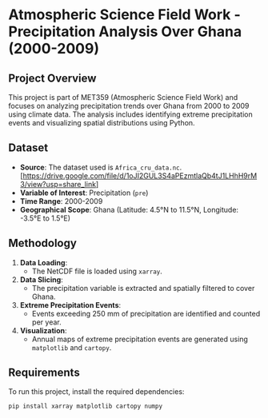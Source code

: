 # Atmospheric Science Field Work - Precipitation Analysis Over Ghana (2000-2009)

## Project Overview
This project is part of MET359 (Atmospheric Science Field Work) and focuses on analyzing precipitation trends over Ghana from 2000 to 2009 using climate data. The analysis includes identifying extreme precipitation events and visualizing spatial distributions using Python.

## Dataset
- **Source**: The dataset used is `Africa_cru_data.nc`. [https://drive.google.com/file/d/1oJI2GUL3S4aPEzmtlaQb4tJ1LHhH9rM3/view?usp=share_link]
- **Variable of Interest**: Precipitation (`pre`)
- **Time Range**: 2000-2009
- **Geographical Scope**: Ghana (Latitude: 4.5°N to 11.5°N, Longitude: -3.5°E to 1.5°E)

## Methodology
1. **Data Loading**:
   - The NetCDF file is loaded using `xarray`.
2. **Data Slicing**:
   - The precipitation variable is extracted and spatially filtered to cover Ghana.
3. **Extreme Precipitation Events**:
   - Events exceeding 250 mm of precipitation are identified and counted per year.
4. **Visualization**:
   - Annual maps of extreme precipitation events are generated using `matplotlib` and `cartopy`.

## Requirements
To run this project, install the required dependencies:
```bash
pip install xarray matplotlib cartopy numpy
